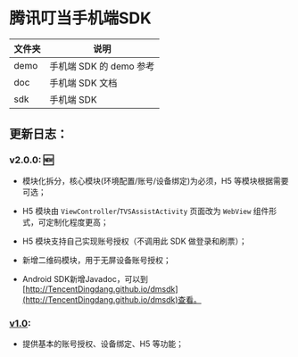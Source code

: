 # 腾讯叮当手机端SDK

| 文件夹  | 说明 |
| -------- | --------- |
| demo | 手机端 SDK 的 demo 参考 |
| doc | 手机端 SDK 文档 |
| sdk | 手机端 SDK |


## 更新日志：

### v2.0.0: :new:

* 模块化拆分，核心模块(环境配置/账号/设备绑定)为必须，H5 等模块根据需要可选；

* H5 模块由 `ViewController`/`TVSAssistActivity` 页面改为 `WebView` 组件形式，可定制化程度更高；

* H5 模块支持自己实现账号授权（不调用此 SDK 做登录和刷票）；

* 新增二维码模块，用于无屏设备账号授权；

* Android SDK新增Javadoc，可以到[http://TencentDingdang.github.io/dmsdk](http://TencentDingdang.github.io/dmsdk)查看。

### [v1.0][1]:

* 提供基本的账号授权、设备绑定、H5 等功能； 


[1]: https://github.com/TencentDingdang/dmsdk/tree/v1.0
